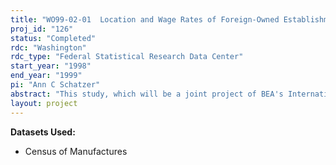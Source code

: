 ```yaml
---
title: "WO99-02-01  Location and Wage Rates of Foreign-Owned Establishments"
proj_id: "126"
status: "Completed"
rdc: "Washington"
rdc_type: "Federal Statistical Research Data Center"
start_year: "1998"
end_year: "1999"
pi: "Ann C Schatzer"
abstract: "This study, which will be a joint project of BEA's International Investment and Regional Economic Analysis Divisions, will compare the geographic distribution of foreign- and U.S.-owned establishments and attempt to explain the reasons for any differences that are observed.  Location patterns of both manufacturing and nonmanufacturing establishments will be examined at the sub-state level by using county-level data available from the Economic Censuses and SSEL to create totals for foreign- and U.S.-owned establishments for BEA "Economic Areas" and "Component Economic Areas.""
layout: project
---
```


**Datasets Used:**

  - Census of Manufactures 


